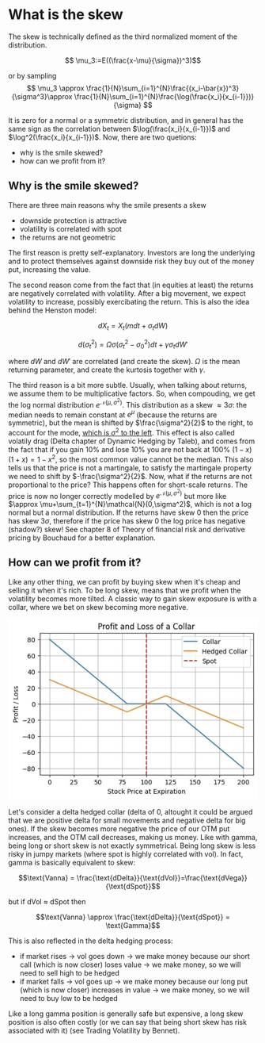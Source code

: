 # What is the skew

The skew is technically defined as the third normalized moment of the distribution. 

$$ \mu_3:=E((\frac{x-\mu}{\sigma})^3)$$

or by sampling
$$ \mu_3 \approx \frac{1}{N}\sum_{i=1}^{N}\frac{(x_i-\bar{x})^3}{\sigma^3}\approx \frac{1}{N}\sum_{i=1}^{N}\frac{\log(\frac{x_i}{x_{i-1}})}{\sigma} $$

It is zero for a normal or a symmetric distribution, and in general has the same sign as the correlation between $\log(\frac{x_i}{x_{i-1}})$ and $\log^2(\frac{x_i}{x_{i-1}})$. Now, there are two quetions:
* why is the smile skewed?
* how can we profit from it?

## Why is the smile skewed? 

There are three main reasons why the smile presents a skew
* downside protection is attractive
* volatility is correlated with spot
* the returns are not geometric

The first reason is pretty self-explanatory. Investors are long the underlying and to protect themselves against downside risk they buy out of the money put, increasing the value. 

The second reason come from the fact that (in equities at least) the returns are negatively correlated with volatility. After a big movement, we expect volatility to increase, possibly exercibating the return. This is also the idea behind the Henston model:

$$dX_t = X_t(mdt+\sigma_tdW)$$

$$d(\sigma_t^2)=\Omega\sigma(\sigma_t^2-\sigma_0^2)dt+\gamma\sigma_tdW' $$

where $dW$ and $dW'$ are correlated (and create the skew). $\Omega$ is the mean returning parameter, and create the kurtosis together with $\gamma$.

The third reason is a bit more subtle. Usually, when talking about returns, we assume them to be multiplicative factors. So, when compouding, we get the log normal distribution $e^{\mathcal{N}(\mu,\sigma^2)}$. This distribution as a skew $\approx 3\sigma$: the median needs to remain constant at $e^{\mu}$ (because the returns are symmetric), but the mean is shifted by $\frac{\sigma^2}{2}$ to the right, to account for the mode, [which is $\sigma^2$ to the left](https://www.youtube.com/watch?v=UtpLE6npxvk). This effect is also called volatily drag (Delta chapter of Dynamic Hedging by Taleb), and comes from the fact that if you gain 10% and lose 10% you are not back at 100% $(1-x)(1+x)=1-x^2$, so the most common value cannot be the median. This also tells us that the price is not a martingale, to satisfy the martingale property we need to shift by $-\frac{\sigma^2}{2}$. Now, what if the returns are not proportional to the price?
This happens often for short-scale returns. The price is now no longer correctly modelled by $e^{\mathcal{N}(\mu,\sigma^2)}$ but more like $\approx \mu+\sum_{t=1}^{N}\mathcal{N}(0,\sigma^2)$, which is not a log normal but a normal distribution. If the returns have skew 0 then the price has skew $3\sigma$, therefore if the price has skew 0 the log price has negative (shadow?) skew! See chapter 8 of Theory of financial risk and derivative pricing by Bouchaud for a better explanation.

## How can we profit from it?

Like any other thing, we can profit by buying skew when it's cheap and selling it when it's rich. To be long skew, means that we profit when the volatility becomes more tilted. A classic way to gain skew exposure is with a collar, where we bet on skew becoming more negative.

![skew1](Skew.jpg)


Let's consider a delta hedged collar (delta of 0, altought it could be argued that we are positive delta for small movements and negative delta for big ones). If the skew becomes more negative the price of our OTM put increases, and the OTM call decreases, making us money. Like with gamma, being long or short skew is not exactly symmetrical. Being long skew is less risky in jumpy markets (where spot is highly correlated with vol). In fact,  gamma is basically equivalent to skew:

$$\text{Vanna} = \frac{\text{dDelta}}{\text{dVol}}=\frac{\text{dVega}}{\text{dSpot}}$$

but if dVol $\approx$ dSpot then 

$$\text{Vanna} \approx \frac{\text{dDelta}}{\text{dSpot}} = \text{Gamma}$$

This is also reflected in the delta hedging process:
- if market rises $\rightarrow$ vol goes down $\rightarrow$ we make money because our short call (which is now closer) loses value $\rightarrow$ we make money, so we will need to sell high to be hedged
- if market falls $\rightarrow$ vol goes up $\rightarrow$ we make money because our long put (which is now closer) increases in value $\rightarrow$ we make money, so we will need to buy low to be hedged

Like a long gamma position is generally safe but expensive, a long skew position is also often costly (or we can say that being short skew has risk associated with it) (see Trading Volatility by Bennet).